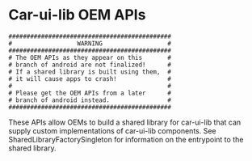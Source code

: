 # Car-ui-lib OEM APIs

```
#############################################
#                  WARNING                  #
#############################################
# The OEM APIs as they appear on this       #
# branch of android are not finalized!      #
# If a shared library is built using them,  #
# it will cause apps to crash!              #
#                                           #
# Please get the OEM APIs from a later      #
# branch of android instead.                #
#############################################
```

These APIs allow OEMs to build a shared library for
car-ui-lib that can supply custom implementations
of car-ui-lib components. See
SharedLibraryFactorySingleton for information
on the entrypoint to the shared library.
